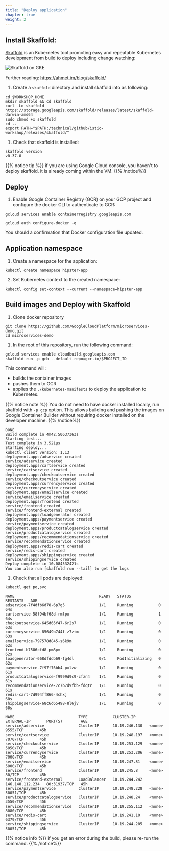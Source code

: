 ```yaml
---
title: "Deploy application"
chapter: true
weight: 2
---
```



## Install Skaffold:

[Skaffold](https://github.com/GoogleContainerTools/skaffold) is an Kubernetes tool promoting easy and repeatable Kubernetes development from build to deploy including change watching:

![Skaffold on GKE](/images/skaffold-on-gke.png)


Further reading: https://ahmet.im/blog/skaffold/


1. Create a `skaffold` directory and install skaffold into as following:

```
cd $WORKSHOP_HOME
mkdir skaffold && cd skaffold
curl -Lo skaffold https://storage.googleapis.com/skaffold/releases/latest/skaffold-darwin-amd64
sudo chmod +x skaffold
cd ..
export PATH="$PATH:/technical/github/istio-workshop/releases/skaffold/"
```


1. Check that skaffold is installed:
```
skaffold version
v0.37.0
```


{{% notice tip %}}
if you are using Google Cloud console, you haven't to deploy skaffold. it is already coming within the VM.
{{% /notice%}}

## Deploy

1. Enable Google Container Registry (GCR) on your GCP project and configure the docker CLI to authenticate to GCR:

```
gcloud services enable containerregistry.googleapis.com
```

```
gcloud auth configure-docker -q
```
You should a confirmation that Docker configuration file updated.


## Application namespace

1. Create a namespace for the application:
```
kubectl create namespace hipster-app
```

2. Set Kubernetes context to the created namespace:

```
kubectl config set-context --current --namespace=hipster-app
```


## Build images and Deploy with Skaffold

1. Clone docker repository
```
git clone https://github.com/GoogleCloudPlatform/microservices-demo.git
cd microservices-demo
```

1. In the root of this repository, run the following command:

```
gcloud services enable cloudbuild.googleapis.com
skaffold run -p gcb --default-repo=gcr.io/$PROJECT_ID
```
This command will:

- builds the container images
- pushes them to GCR
- applies the `./kubernetes-manifests` to deploy the application to Kubernetes.


{{% notice note %}}
You do not need to have docker installed locally, run skaffold with `-p gcp` option. This allows building and pushing the images on Google Container Builder without requiring docker installed on the developer machine.
{{% /notice%}}





<!-- //run skaffold run --default-repo=gcr.io/[PROJECT_ID], where [PROJECT_ID] is your GCP project ID. -->

<!-- ```
cd microservices-demo/
skaffold run --default-repo=gcr.io/$PROJECT_ID
```

```
Generating tags...
 - gcr.io/srecon19-workshop-250603/emailservice -> gcr.io/srecon19-workshop-250603/emailservice:v0.1.2
 - gcr.io/srecon19-workshop-250603/productcatalogservice -> gcr.io/srecon19-workshop-250603/productcatalogservice:v0.1.2
 - gcr.io/srecon19-workshop-250603/recommendationservice -> gcr.io/srecon19-workshop-250603/recommendationservice:v0.1.2
 - gcr.io/srecon19-workshop-250603/shippingservice -> gcr.io/srecon19-workshop-250603/shippingservice:v0.1.2
 - gcr.io/srecon19-workshop-250603/checkoutservice -> gcr.io/srecon19-workshop-250603/checkoutservice:v0.1.2
 - gcr.io/srecon19-workshop-250603/paymentservice -> gcr.io/srecon19-workshop-250603/paymentservice:v0.1.2
 - gcr.io/srecon19-workshop-250603/currencyservice -> gcr.io/srecon19-workshop-250603/currencyservice:v0.1.2
 - gcr.io/srecon19-workshop-250603/cartservice -> gcr.io/srecon19-workshop-250603/cartservice:v0.1.2
 - gcr.io/srecon19-workshop-250603/frontend -> gcr.io/srecon19-workshop-250603/frontend:v0.1.2
 - gcr.io/srecon19-workshop-250603/loadgenerator -> gcr.io/srecon19-workshop-250603/loadgenerator:v0.1.2
 - gcr.io/srecon19-workshop-250603/adservice -> gcr.io/srecon19-workshop-250603/adservice:v0.1.2
Tags generated in 364.368285ms
...
```

<!-- **Note for presenter**: this will take almost % min. you need to present the next topic meanwhile.\


{{% notice note %}}
if you do not have docker installed locally, run skaffold with `-p gcp` option. This allows building and pushing the images on Google Container Builder without requiring docker installed on the developer machine.
```
gcloud services enable cloudbuild.googleapis.com
skaffold run -p gcb --default-repo=gcr.io/$PROJECT_ID
```
{{% /notice%}} -->


```
DONE
Build complete in 4m42.50637363s
Starting test...
Test complete in 3.521µs
Starting deploy...
kubectl client version: 1.13
deployment.apps/adservice created
service/adservice created
deployment.apps/cartservice created
service/cartservice created
deployment.apps/checkoutservice created
service/checkoutservice created
deployment.apps/currencyservice created
service/currencyservice created
deployment.apps/emailservice created
service/emailservice created
deployment.apps/frontend created
service/frontend created
service/frontend-external created
deployment.apps/loadgenerator created
deployment.apps/paymentservice created
service/paymentservice created
deployment.apps/productcatalogservice created
service/productcatalogservice created
deployment.apps/recommendationservice created
service/recommendationservice created
deployment.apps/redis-cart created
service/redis-cart created
deployment.apps/shippingservice created
service/shippingservice created
Deploy complete in 10.084532421s
You can also run [skaffold run --tail] to get the logs
```

1. Check that all pods are deployed:

```
kubectl get po,svc
```

```
NAME                                     READY   STATUS            RESTARTS   AGE
adservice-7f4dfb6d78-6p7g5               1/1     Running           0          64s
cartservice-58f94bf68d-rmlpx             1/1     Running           1          64s
checkoutservice-645d65f47-6r2s7          1/1     Running           0          63s
currencyservice-85649b744f-z7ztm         1/1     Running           0          63s
emailservice-797578d845-s6k9m            1/1     Running           0          62s
frontend-b7586cfd8-pm8pm                 1/1     Running           0          62s
loadgenerator-668dfddb69-fg4dl           0/1     PodInitializing   0          62s
paymentservice-7f97f76bb4-pxlzw          1/1     Running           0          61s
productcatalogservice-f9999d9c9-cfzn4    1/1     Running           0          61s
recommendationservice-7c7b7d9fbb-fdqtr   1/1     Running           0          61s
redis-cart-7d994ff866-4chxj              1/1     Running           0          60s
shippingservice-68c6d65498-8l6jv         1/1     Running           0          60s

NAME                            TYPE           CLUSTER-IP      EXTERNAL-IP       PORT(S)        AGE
service/adservice               ClusterIP      10.19.246.130   <none>            9555/TCP       45h
service/cartservice             ClusterIP      10.19.248.197   <none>            7070/TCP       45h
service/checkoutservice         ClusterIP      10.19.253.129   <none>            5050/TCP       45h
service/currencyservice         ClusterIP      10.19.253.206   <none>            7000/TCP       45h
service/emailservice            ClusterIP      10.19.247.81    <none>            5000/TCP       45h
service/frontend                ClusterIP      10.19.245.8     <none>            80/TCP         45h
service/frontend-external       LoadBalancer   10.19.244.242   146.148.112.234   80:31937/TCP   45h
service/paymentservice          ClusterIP      10.19.248.228   <none>            50051/TCP      45h
service/productcatalogservice   ClusterIP      10.19.248.24    <none>            3550/TCP       45h
service/recommendationservice   ClusterIP      10.19.255.112   <none>            8080/TCP       45h
service/redis-cart              ClusterIP      10.19.241.10    <none>            6379/TCP       45h
service/shippingservice         ClusterIP      10.19.244.205   <none>            50051/TCP      45h

```

{{% notice info %}}
if you get an error during the build, please re-run the command.
{{% /notice%}}
